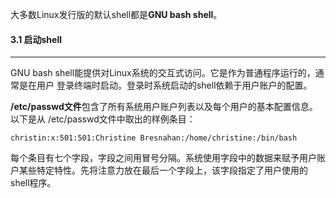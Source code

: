 大多数Linux发行版的默认shell都是**GNU bash shell**。

#### 3.1 启动shell

---

GNU bash shell能提供对Linux系统的交互式访问。它是作为普通程序运行的，通常是在用户 登录终端时启动。登录时系统启动的shell依赖于用户账户的配置。

**/etc/passwd文件**包含了所有系统用户账户列表以及每个用户的基本配置信息。以下是从 /etc/passwd文件中取出的样例条目：

`christin:x:501:501:Christine Bresnahan:/home/christine:/bin/bash`

每个条目有七个字段，字段之间用冒号分隔。系统使用字段中的数据来赋予用户账户某些特定特性。先将注意力放在最后一个字段上，该字段指定了用户使用的shell程序。



















































































